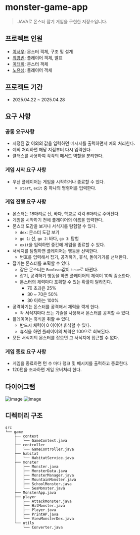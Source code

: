 # monster-game-app

> JAVA로 몬스터 잡기 게임을 구현한 저장소입니다.

## 프로젝트 인원

- [이서우](https://github.com/seowlee): 몬스터 객체, 구조 및 설계
- [최영빈](https://github.com/bin778): 플레이어 객체, 발표
- [이태희](https://github.com/taeheehi): 몬스터 객체
- [노유성](https://github.com/nes0903): 플레이어 객체

## 프로젝트 기간

- 2025.04.22 ~ 2025.04.28

## 요구 사항

### 공통 요구사항

- 지정된 값 이외의 값을 입력하면 메시지를 출력하면서 예외 처리한다.
- 예외 처리하면 해당 지점부터 다시 입력한다.
- 클래스를 사용하여 각각의 메서드 역할을 분리한다.

### 게임 시작 요구 사항

- 우선 플레이어는 게임을 시작하거나 종료할 수 있다.
  - `start`, `exit` 중 하나의 명령어를 입력한다.

### 게임 진행 요구 사항

- 몬스터는 18마리로 산, 바다, 학교로 각각 6마리로 주어진다.
- 게임을 시작하기 전에 플레이어의 이름을 입력한다.
- 몬스터 도감을 보거나 서식지를 탐험할 수 있다.
  - `dex`: 몬스터 도감 보기
  - `go 1`: 산, `go 2`: 바다, `go 3`: 탐험
  - `exit`을 입력하면 중간에 게임을 종료할 수 있다.
- 서식지를 탐험하면 플레이어는 행동을 선택한다.
  - 번호를 입력해서 잡기, 공격하기, 휴식, 돌아가기를 선택한다.
- 잡기는 몬스터를 포획할 수 있다.
  - 잡은 몬스터는 `Boolean`값이 `true`로 바뀐다.
  - 잡기, 공격하기 행동을 하면 플레이어의 체력이 10씩 감소한다.
  - 몬스터의 체력마다 포획할 수 있는 확률이 달라진다.
    - 70 초과은 25%
    - 30 ~ 70은 50%
    - 30 이하는 100%
- 공격하기는 몬스터를 공격해서 체력을 깍게 한다.
  - 각 서식지마다 쓰는 기술을 사용해서 몬스터를 공격할 수 있다.
- 플레이어는 휴식을 취할 수 있다.
  - 반드시 체력이 0 이어야 휴식할 수 있다.
  - 휴식을 하면 플레이어의 체력은 100으로 회복된다.
- 모든 서식지의 몬스터를 잡으면 그 서식지에 접근할 수 없다.

### 게임 종료 요구 사항

- 게임을 종료하면 턴 수 마다 랭크 및 메시지를 출력하고 종료한다.
- 120턴을 초과하면 게임 오버처리 한다.

## 다이어그램

![image](https://github.com/user-attachments/assets/a96840de-4045-47c7-8b1c-ae6805d6452f)
![image](https://github.com/user-attachments/assets/2df5c7b0-fe61-4dc1-ac26-bb0831bee41a)

## 디렉터리 구조
```
src
└── game
    ├── context
    │   └── GameContext.java
    ├── controller
    │   └── GameController.java
    ├── habitat
    │   └── HabitatService.java
    ├── monster
    │   ├── Monster.java
    │   ├── MonsterData.java
    │   ├── MonsterManager.java
    │   ├── MountainMonster.java
    │   ├── SchoolMonster.java
    │   └── SeaMonster.java
    ├── MonsterApp.java
    ├── player
    │   ├── AttackMonster.java
    │   ├── HitMonster.java
    │   ├── Player.java
    │   ├── PrintHP.java
    │   └── ViewMonsterDex.java
    └── utils
        └── Converter.java
```
